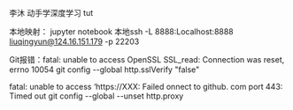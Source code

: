 李沐 动手学深度学习 tut

本地映射：
jupyter notebook
本地ssh -L 8888:Localhost:8888 liuqingyun@124.16.151.179 -p 22203

Git报错：fatal: unable to access OpenSSL SSL_read: Connection was reset, errno 10054
git config --global http.sslVerify "false"

fatal: unable to access ‘https://XXX: Failed onnect to github. com port 443: Timed out
git config --global --unset http.proxy